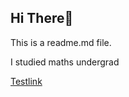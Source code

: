 ## Hi There👋

This is a readme.md file.

I studied maths undergrad

[Testlink](https://www.overleaf.com/learn/latex/Learn_LaTeX_in_30_minutes)
